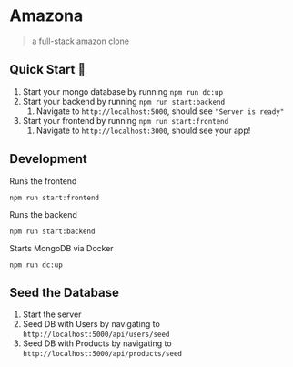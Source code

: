 # Amazona
> a full-stack amazon clone

## Quick Start 🚀

1. Start your mongo database by running `npm run dc:up`
2. Start your backend by running `npm run start:backend`
   1. Navigate to `http://localhost:5000`, should see `"Server is ready"`
3. Start your frontend by running `npm run start:frontend`
   1. Navigate to `http://localhost:3000`, should see your app!

## Development

Runs the frontend

```
npm run start:frontend
```

Runs the backend

```
npm run start:backend
```

Starts MongoDB via Docker

```
npm run dc:up
```

## Seed the Database

1. Start the server
2. Seed DB with Users by navigating to `http://localhost:5000/api/users/seed`
3. Seed DB with Products by navigating to `http://localhost:5000/api/products/seed`
